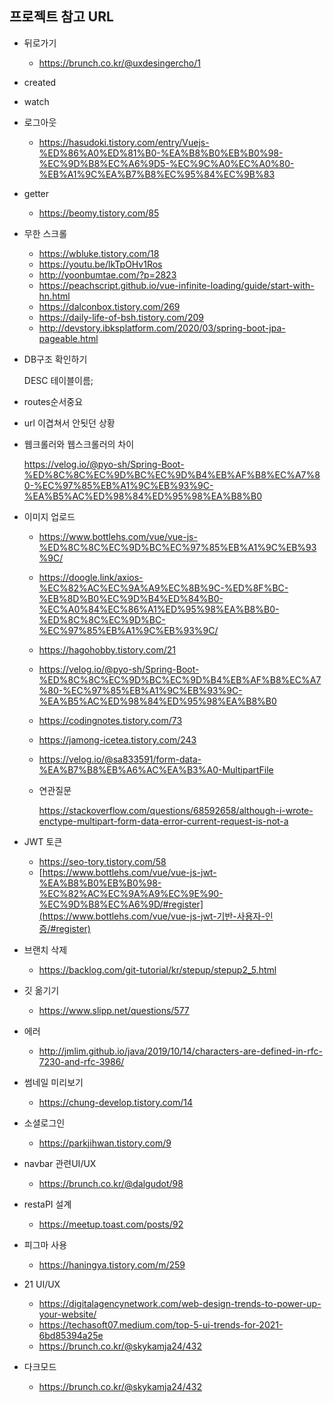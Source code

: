 ## 프로젝트 참고 URL

- 뒤로가기
  - https://brunch.co.kr/@uxdesingercho/1

- created

- watch

- 로그아웃
  - https://hasudoki.tistory.com/entry/Vuejs-%ED%86%A0%ED%81%B0-%EA%B8%B0%EB%B0%98-%EC%9D%B8%EC%A6%9D5-%EC%9C%A0%EC%A0%80-%EB%A1%9C%EA%B7%B8%EC%95%84%EC%9B%83

- getter
  - https://beomy.tistory.com/85

- 무한 스크롤
  - https://wbluke.tistory.com/18
  - https://youtu.be/lkTpOHv1Ros
  - http://yoonbumtae.com/?p=2823
  - https://peachscript.github.io/vue-infinite-loading/guide/start-with-hn.html
  - https://dalconbox.tistory.com/269
  - https://daily-life-of-bsh.tistory.com/209
  - http://devstory.ibksplatform.com/2020/03/spring-boot-jpa-pageable.html

- DB구조 확인하기

  DESC 테이블이름;

- routes순서중요

- url 이겹쳐서 안됫던 상황

- 웹크롤러와 웹스크롤러의 차이

  https://velog.io/@pyo-sh/Spring-Boot-%ED%8C%8C%EC%9D%BC%EC%9D%B4%EB%AF%B8%EC%A7%80-%EC%97%85%EB%A1%9C%EB%93%9C-%EA%B5%AC%ED%98%84%ED%95%98%EA%B8%B0



- 이미지 업로드

  - https://www.bottlehs.com/vue/vue-js-%ED%8C%8C%EC%9D%BC%EC%97%85%EB%A1%9C%EB%93%9C/

  - https://doogle.link/axios-%EC%82%AC%EC%9A%A9%EC%8B%9C-%ED%8F%BC-%EB%8D%B0%EC%9D%B4%ED%84%B0-%EC%A0%84%EC%86%A1%ED%95%98%EA%B8%B0-%ED%8C%8C%EC%9D%BC-%EC%97%85%EB%A1%9C%EB%93%9C/

  - https://hagohobby.tistory.com/21

  - https://velog.io/@pyo-sh/Spring-Boot-%ED%8C%8C%EC%9D%BC%EC%9D%B4%EB%AF%B8%EC%A7%80-%EC%97%85%EB%A1%9C%EB%93%9C-%EA%B5%AC%ED%98%84%ED%95%98%EA%B8%B0

  - https://codingnotes.tistory.com/73

  - https://jamong-icetea.tistory.com/243

  - https://velog.io/@sa833591/form-data-%EA%B7%B8%EB%A6%AC%EA%B3%A0-MultipartFile

  - 연관질문 

    https://stackoverflow.com/questions/68592658/although-i-wrote-enctype-multipart-form-data-error-current-request-is-not-a

- JWT 토큰
  - https://seo-tory.tistory.com/58
  - [https://www.bottlehs.com/vue/vue-js-jwt-%EA%B8%B0%EB%B0%98-%EC%82%AC%EC%9A%A9%EC%9E%90-%EC%9D%B8%EC%A6%9D/#register](https://www.bottlehs.com/vue/vue-js-jwt-기반-사용자-인증/#register) 

- 브랜치 삭제
  - https://backlog.com/git-tutorial/kr/stepup/stepup2_5.html

- 깃 옮기기
  - https://www.slipp.net/questions/577

- 에러
  - http://jmlim.github.io/java/2019/10/14/characters-are-defined-in-rfc-7230-and-rfc-3986/	
- 썸네일 미리보기
  - https://chung-develop.tistory.com/14

- 소셜로그인
  - https://parkjihwan.tistory.com/9

- navbar 관련UI/UX
  - https://brunch.co.kr/@dalgudot/98 
- restaPI 설계
  - https://meetup.toast.com/posts/92
- 피그마 사용
  -  https://haningya.tistory.com/m/259

- 21 UI/UX
  - https://digitalagencynetwork.com/web-design-trends-to-power-up-your-website/
  - https://techasoft07.medium.com/top-5-ui-trends-for-2021-6bd85394a25e
  - https://brunch.co.kr/@skykamja24/432

- 다크모드
  - https://brunch.co.kr/@skykamja24/432

